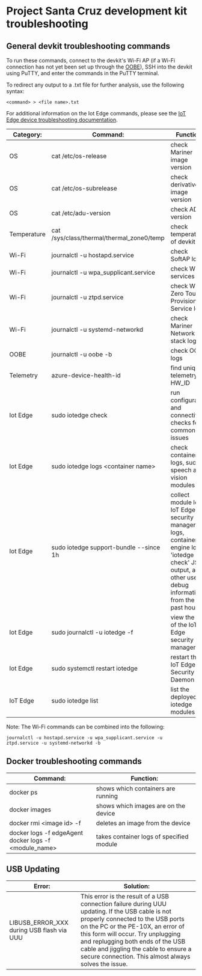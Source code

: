 # Project Santa Cruz development kit troubleshooting

## General devkit troubleshooting commands

To run these commands, connect to the devkit's Wi-Fi AP (if a Wi-Fi connection has not yet been set up through the [OOBE](https://github.com/microsoft/Project-Santa-Cruz-Private-Preview/blob/main/user-guides/getting_started/oobe.md)), SSH into the devkit using PuTTY, and enter the commands in the PuTTY terminal.

To redirect any output to a .txt file for further analysis, use the following syntax:

```console
<command> > <file name>.txt
```

For additional information on the Iot Edge commands, please see the [IoT Edge device troubleshooting documentation](https://docs.microsoft.com/en-us/azure/iot-edge/troubleshoot).

|Category:         |Command:                    |Function:                  |
|------------------|----------------------------|---------------------------|
|OS                |cat /etc/os-release         |check Mariner image version |
|OS                |cat /etc/os-subrelease      |check derivative image version |
|OS                |cat /etc/adu-version        |check ADU version |
|Temperature       |cat /sys/class/thermal/thermal_zone0/temp |check temperature of devkit |
|Wi-Fi             |journalctl -u hostapd.service |check SoftAP logs|
|Wi-Fi             |journalctl -u wpa_supplicant.service |check Wi-Fi services logs |
|Wi-Fi             |journalctl -u ztpd.service  |check Wi-Fi Zero Touch Provisioning Service logs |
|Wi-Fi             |journalctl -u systemd-networkd |check Mariner Network stack logs |
|OOBE              |journalctl -u oobe -b       |check OOBE logs |
|Telemetry         |azure-device-health-id      |find unique telemetry HW_ID |
|Iot Edge          |sudo iotedge check          |run configuration and connectivity checks for common issues |
|Iot Edge          |sudo iotedge logs \<container name> |check container logs, such as speech and vision modules |
|Iot Edge          |sudo iotedge support-bundle --since 1h |collect module logs, IoT Edge security manager logs, container engine logs, 'iotedge check' JSON output, and other useful debug information from the past hour |
|Iot Edge          |sudo journalctl -u iotedge -f |view the logs of the IoT Edge security manager |
|Iot Edge          |sudo systemctl restart iotedge |restart the IoT Edge Security Daemon |
|IoT Edge          |sudo iotedge list           |list the deployed iotedge modules |

Note: The Wi-Fi commands can be combined into the following:

```console
journalctl -u hostapd.service -u wpa_supplicant.service -u ztpd.service -u systemd-networkd -b
```

## Docker troubleshooting commands

|Command:                        |Function:                  |
|--------------------------------|---------------------------|
|docker ps                       |shows which containers are running |
|docker images                   |shows which images are on the device |
|docker rmi \<image id> -f       |deletes an image from the device |
|docker logs -f edgeAgent <br> docker logs -f \<module_name> |takes container logs of specified module |

## USB Updating

|Error:                                    |Solution:                                               |
|------------------------------------------|--------------------------------------------------------|
|LIBUSB_ERROR_XXX during USB flash via UUU |This error is the result of a USB connection failure during UUU updating. If the USB cable is not properly connected to the USB ports on the PC or the PE-10X, an error of this form will occur. Try unplugging and replugging both ends of the USB cable and jiggling the cable to ensure a secure connection. This almost always solves the issue. |